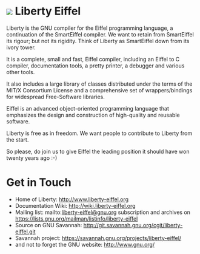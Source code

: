 ![](https://travis-ci.org/mnsanghvi/liberty-eiffel.svg)
Liberty Eiffel
==============

Liberty is the GNU compiler for the Eiffel programming language, a
continuation of the SmartEiffel compiler. We want to retain from
SmartEiffel its rigour; but not its rigidity. Think of Liberty as
SmartEiffel down from its ivory tower.

It is a complete, small and fast, Eiffel compiler, including an
Eiffel to C compiler, documentation tools, a pretty printer, a
debugger and various other tools.

It also includes a large library of classes distributed under the
terms of the MIT/X Consortium License and a comprehensive set of
wrappers/bindings for widespread Free-Software libraries.

Eiffel is an advanced object-oriented programming language that
emphasizes the design and construction of high-quality and reusable
software. 

Liberty is free as in freedom. We want people to contribute to Liberty
from the start.

So please, do join us to give Eiffel the leading position it should
have won twenty years ago :-)

Get in Touch
============
 * Home of Liberty: http://www.liberty-eiffel.org
 * Documentation Wiki: http://wiki.liberty-eiffel.org
 * Mailing list: mailto:liberty-eiffel@gnu.org subscription and
   archives on https://lists.gnu.org/mailman/listinfo/liberty-eiffel
 * Source on GNU Savannah: http://git.savannah.gnu.org/cgit/liberty-eiffel.git
 * Savannah project: https://savannah.gnu.org/projects/liberty-eiffel/
 * and not to forget the GNU website: http://www.gnu.org/
